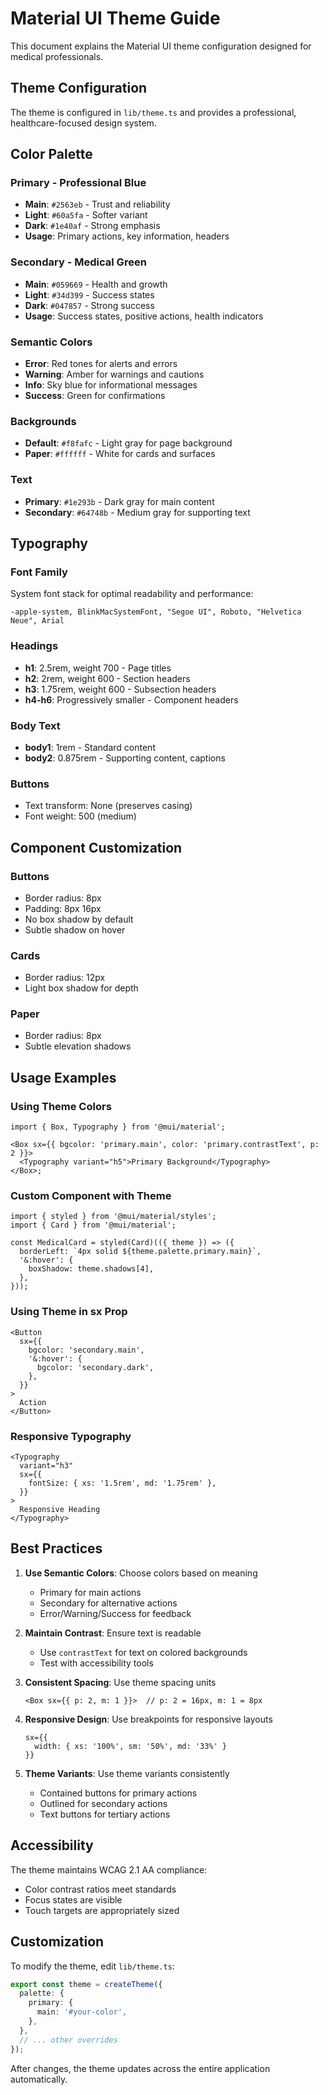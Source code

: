 # Material UI Theme Guide

This document explains the Material UI theme configuration designed for medical professionals.

## Theme Configuration

The theme is configured in `lib/theme.ts` and provides a professional, healthcare-focused design system.

## Color Palette

### Primary - Professional Blue

- **Main**: `#2563eb` - Trust and reliability
- **Light**: `#60a5fa` - Softer variant
- **Dark**: `#1e40af` - Strong emphasis
- **Usage**: Primary actions, key information, headers

### Secondary - Medical Green

- **Main**: `#059669` - Health and growth
- **Light**: `#34d399` - Success states
- **Dark**: `#047857` - Strong success
- **Usage**: Success states, positive actions, health indicators

### Semantic Colors

- **Error**: Red tones for alerts and errors
- **Warning**: Amber for warnings and cautions
- **Info**: Sky blue for informational messages
- **Success**: Green for confirmations

### Backgrounds

- **Default**: `#f8fafc` - Light gray for page background
- **Paper**: `#ffffff` - White for cards and surfaces

### Text

- **Primary**: `#1e293b` - Dark gray for main content
- **Secondary**: `#64748b` - Medium gray for supporting text

## Typography

### Font Family

System font stack for optimal readability and performance:

```
-apple-system, BlinkMacSystemFont, "Segoe UI", Roboto, "Helvetica Neue", Arial
```

### Headings

- **h1**: 2.5rem, weight 700 - Page titles
- **h2**: 2rem, weight 600 - Section headers
- **h3**: 1.75rem, weight 600 - Subsection headers
- **h4-h6**: Progressively smaller - Component headers

### Body Text

- **body1**: 1rem - Standard content
- **body2**: 0.875rem - Supporting content, captions

### Buttons

- Text transform: None (preserves casing)
- Font weight: 500 (medium)

## Component Customization

### Buttons

- Border radius: 8px
- Padding: 8px 16px
- No box shadow by default
- Subtle shadow on hover

### Cards

- Border radius: 12px
- Light box shadow for depth

### Paper

- Border radius: 8px
- Subtle elevation shadows

## Usage Examples

### Using Theme Colors

```tsx
import { Box, Typography } from '@mui/material';

<Box sx={{ bgcolor: 'primary.main', color: 'primary.contrastText', p: 2 }}>
  <Typography variant="h5">Primary Background</Typography>
</Box>;
```

### Custom Component with Theme

```tsx
import { styled } from '@mui/material/styles';
import { Card } from '@mui/material';

const MedicalCard = styled(Card)(({ theme }) => ({
  borderLeft: `4px solid ${theme.palette.primary.main}`,
  '&:hover': {
    boxShadow: theme.shadows[4],
  },
}));
```

### Using Theme in sx Prop

```tsx
<Button
  sx={{
    bgcolor: 'secondary.main',
    '&:hover': {
      bgcolor: 'secondary.dark',
    },
  }}
>
  Action
</Button>
```

### Responsive Typography

```tsx
<Typography
  variant="h3"
  sx={{
    fontSize: { xs: '1.5rem', md: '1.75rem' },
  }}
>
  Responsive Heading
</Typography>
```

## Best Practices

1. **Use Semantic Colors**: Choose colors based on meaning
   - Primary for main actions
   - Secondary for alternative actions
   - Error/Warning/Success for feedback

2. **Maintain Contrast**: Ensure text is readable
   - Use `contrastText` for text on colored backgrounds
   - Test with accessibility tools

3. **Consistent Spacing**: Use theme spacing units

   ```tsx
   <Box sx={{ p: 2, m: 1 }}>  // p: 2 = 16px, m: 1 = 8px
   ```

4. **Responsive Design**: Use breakpoints for responsive layouts

   ```tsx
   sx={{
     width: { xs: '100%', sm: '50%', md: '33%' }
   }}
   ```

5. **Theme Variants**: Use theme variants consistently
   - Contained buttons for primary actions
   - Outlined for secondary actions
   - Text buttons for tertiary actions

## Accessibility

The theme maintains WCAG 2.1 AA compliance:

- Color contrast ratios meet standards
- Focus states are visible
- Touch targets are appropriately sized

## Customization

To modify the theme, edit `lib/theme.ts`:

```typescript
export const theme = createTheme({
  palette: {
    primary: {
      main: '#your-color',
    },
  },
  // ... other overrides
});
```

After changes, the theme updates across the entire application automatically.

